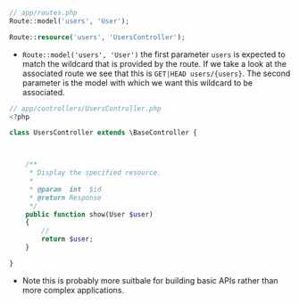 

```php
// app/routes.php
Route::model('users', 'User');

Route::resource('users', 'UsersController');
```

* `Route::model('users', 'User')` the first parameter `users` is expected to match the wildcard that is provided by the route.  If we take a look at the associated route we see that this is `GET|HEAD users/{users}`.  The second parameter is the model with which we want this wildcard to be associated.

```php
// app/controllers/UsersController.php
<?php

class UsersController extends \BaseController {



	/**
	 * Display the specified resource.
	 *
	 * @param  int  $id
	 * @return Response
	 */
	public function show(User $user)
	{
		//
        return $user;
	}

}
```

* Note this is probably more suitbale for building basic APIs rather than more complex applications.